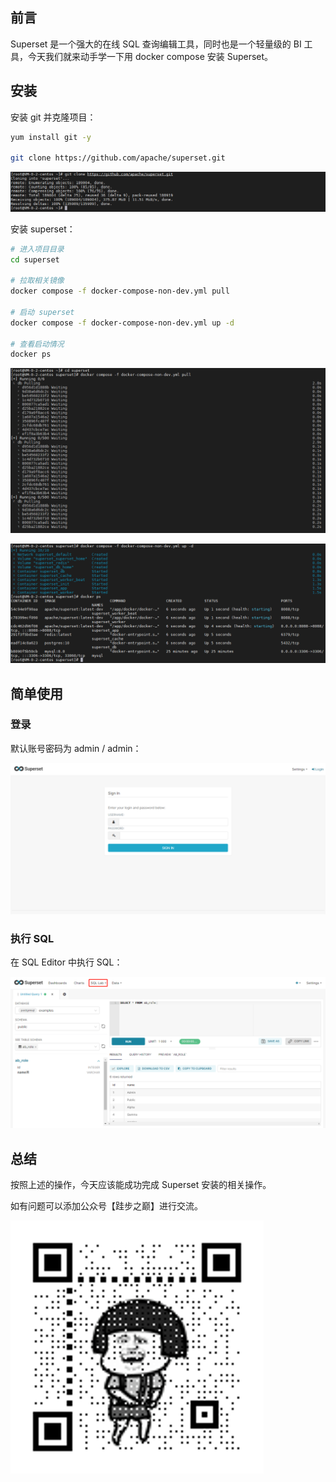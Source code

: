## 前言

Superset 是一个强大的在线 SQL 查询编辑工具，同时也是一个轻量级的 BI 工具，今天我们就来动手学一下用 docker compose 安装 Superset。

## 安装

安装 git 并克隆项目：

``` bash
yum install git -y

git clone https://github.com/apache/superset.git
```

![克隆项目](images/superset/1.png "克隆项目")

安装 superset：

``` bash
# 进入项目目录
cd superset

# 拉取相关镜像
docker compose -f docker-compose-non-dev.yml pull

# 启动 superset
docker compose -f docker-compose-non-dev.yml up -d

# 查看启动情况
docker ps
```

![拉取镜像](images/superset/2.png "拉取镜像")

![启动 Superset](images/superset/3.png "启动 Superset")

## 简单使用

### 登录

默认账号密码为 admin / admin：

![登录](images/superset/4.png "登录")

### 执行 SQL

在 SQL Editor 中执行 SQL：

![执行 SQL](images/superset/5.png "执行 SQL")

## 总结

按照上述的操作，今天应该能成功完成 Superset 安装的相关操作。

如有问题可以添加公众号【跬步之巅】进行交流。

![跬步之巅](/images/qrcode.gif "跬步之巅")
